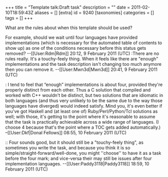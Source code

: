+++
title = "Template talk:Draft task"
description = ""
date = 2011-02-10T18:59:43Z
aliases = []
[extra]
id = 9240
[taxonomies]
categories = []
tags = []
+++

What are the rules about when this template should be used?

For example, should we wait until four languages have provided implementations (which is necessary for the automated table of contents to show up) as one of the conditions necessary before this status gets removed?  --[[User:Rdm|Rdm]] 20:12, 9 February 2011 (UTC)
:There are no rules really. It's a touchy-feely thing. When it feels like there are "enough" implementations and the task description isn't changing too much anymore then you can remove it. --[[User:Mwn3d|Mwn3d]] 20:41, 9 February 2011 (UTC)

: I tend to feel that “enough” implementations is about four, provided they're properly distinct from each other. Thus a C solution that compiled and worked with C++ wouldn't be distinct, but two solutions that are idiomatic in both languages (and thus very unlikely to be the same due to the way those languages have diverged) would indeed satisfy. Mind you, it's even better if you've got Haskell and (at least one of) Ruby/Perl/Python/Tcl solutions as well; with those, it's getting to the point where it's reasonable to assume that the task is practically achievable across a wide range of languages. (I choose 4 because that's the point where a TOC gets added automatically.) –[[User:Dkf|Donal Fellows]] 08:55, 10 February 2011 (UTC)

:: Four sounds good, but it should still be a "touchy-feely thing", as sometimes you write the task, and because you think it is so simple/straight-forward/well-done, you might ''choose'' to have it as a task before the four mark; and vice-versa their may still be issues after four implementation languages. --[[User:Paddy3118|Paddy3118]] 18:59, 10 February 2011 (UTC)
